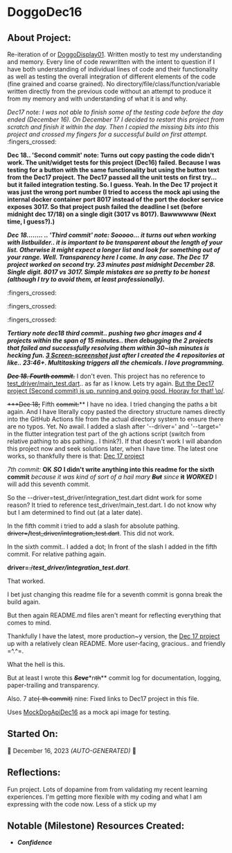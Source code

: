 # DoggoDec16
## About Project:
Re-iteration of or [DoggoDisplay01](https://github.com/mittons/DoggoDisplay01). Written mostly to test my understanding and memory. Every line of code rewwritten with the intent to question if I have both understanding of individual lines of code and their functionality as well as testing the overall integration of different elements of the code (fine grained and coarse grained). No directory/file/class/function/variable written directly from the previous code without an attempt to produce it from my memory and with understanding of what it is and why.

*Dec17 note: I was not able to finish some of the testing code before the day ended (December 16). On December 17 I decided to restart this project from scratch and finish it within the day. Then I copied the missing bits into this project and crossed my fingers for a successful build on first attempt.* :fingers_crossed:

**Dec 18.. 'Second commit' note: Turns out copy pasting the code didn't work. The unit/widget tests for this project (Dec16) failed. Because I was testing for a button with the same functionality but using the button text from the Dec17 project. The Dec17 passed all the unit tests on first try... but it failed integration testing. So. I guess. Yeah. In the Dec 17 project it was just the wrong port number (I tried to access the mock api using the internal docker container port 8017 instead of the port the docker service exposes 3017. So that project push failed the deadline I set (before midnight dec 17/18) on a single digit (3017 vs 8017). Bawwwwww (Next time, I guess?).)**

***Dec 18........ .. 'Third commit' note: Sooooo... it turns out when working with listbuilder.. it is important to be transparent about the length of your list. Otherwise it might expect a longer list and look for something out of your range. Well. Transparency here I come. In any case. The Dec 17 project worked on second try. 23 minutes past midnight December 28. Single digit. 8017 vs 3017. Simple mistakes are so pretty to be honest (although I try to avoid them, at least professionally).***

:fingers_crossed:

:fingers_crossed:

:fingers_crossed:

***Tertiary note dec18 third commit.. pushing two ghcr images and 4 projects within the span of 15 minutes.. then debugging the 2 projects that failed and successfully resolving them within 30~ish minutes is hecking fun. [3 Screen-screenshot](https://i.imgur.com/DZ26QZi.png) just after I created the 4 repositories at like.. 23:46+. Multitasking triggers all the chemicals. I love programming.***



~~***Dec 18. Fourth commit.***~~ I don't even. This project has no reference to [test_driver/main_test.dart](https://imgur.com/a/C8IeiuN).. as far as I know. Lets try again. [But the Dec17 project (Second commit) is up, running and going good. Hooray for that! \o/](https://github.com/mittons/doggoDec17).

~~***Dec 18;~~ Fifth ~~commit:~~** I have no idea. I tried changing the paths a bit again. And I have literally copy pasted the directory structure names directly into the GitHub Actions file from the actual directory system to ensure there are no typos. Yet. No awail. I added a slash after '--driver=' and '--target=' in the flutter integration test part of the gh actions script (switch from relative pathing to abs pathing.. I think?). If that doesn't work I will abandon this project now and seek solutions later, when I have time. The latest one works, so thankfully there is that: [Dec 17 project](https://github.com/mittons/doggoDec17)



*7th commit:* **OK** ***SO*** **I didn't write anything into this readme for the sixth commit** *because it was kind of sort of a hail mary* ~~***But***~~ *since* ~~**it**~~ ***WORKED*** I will add this seventh commit.

So the --driver=test_driver/integration_test.dart didnt work for some reason? It tried to reference test_driver/main_test.dart. I do not know why but I am determined to find out (at a later date).

In the fifth commit i tried to add a slash for absolute pathing. ~~driver=~~**/**~~test_driver/integration_test.dart~~.
This did not work.

In the sixth commit.. I added a dot; In front of the slash I added in the fifth commit. For relative pathing again.

**driver=**~~./~~***test_driver/integration_test.dart***.

That worked.

I bet just changing this readme file for a seventh commit is gonna break the build again.

But then again README.md files aren't meant for reflecting everything that comes to mind.

Thankfully I have the latest, more production~y version, the [Dec 17 project](https://github.com/mittons/doggoDec17) up with a relatively clean README. More user-facing, gracious.. and friendly =^.^=.

What the hell is this.

But at least I wrote this ***~~Sev~~e****n~~th~~** commit log for documentation, logging, paper-trailing and transparency.

Also. 7 ate~~(-th commit)~~ nine: Fixed links to Dec17 project in this file.

Uses [MockDogApiDec16](https://github.com/mittons/MockDogApi16) as a mock api image for testing.

## Started On:
:calendar: December 16, 2023 *(AUTO-GENERATED)* :calendar:

## Reflections:
Fun project. Lots of dopamine from from validating my recent learning experiences. I'm getting more flexible with my coding and what I am expressing with the code now. Less of a stick up my

## Notable (Milestone) Resources Created:
- ***Confidence***
